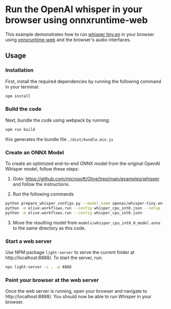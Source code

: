 # Run the OpenAI whisper in your browser using onnxruntime-web

This example demonstrates how to run [whisper tiny.en](https://github.com/openai/whisper) in your 
browser using [onnxruntime-web](https://github.com/microsoft/onnxruntime) and the browser's audio interfaces.

## Usage

### Installation
First, install the required dependencies by running the following command in your terminal:
```sh
npm install
```

### Build the code
Next, bundle the code using webpack by running:
```sh
npm run build
```
this generates the bundle file `./dist/bundle.min.js`

### Create an ONNX Model
To create an optimized end-to-end ONNX model from the original OpenAI Whisper model, follow these steps:

1. Goto: https://github.com/microsoft/Olive/tree/main/examples/whisper and follow the instructions. 

2. Run the following commands
```sh
python prepare_whisper_configs.py --model_name openai/whisper-tiny.en --no_audio_decoder
python -m olive.workflows.run --config whisper_cpu_int8.json --setup
python -m olive.workflows.run --config whisper_cpu_int8.json
```

3. Move the resulting model from `models/whisper_cpu_int8_0_model.onnx` to the same directory as this code.

### Start a web server
Use NPM package `light-server` to serve the current folder at http://localhost:8888/.
To start the server, run:
```sh
npx light-server -s . -p 8888
```

### Point your browser at the web server
Once the web server is running, open your browser and navigate to http://localhost:8888/. 
You should now be able to run Whisper in your browser.

